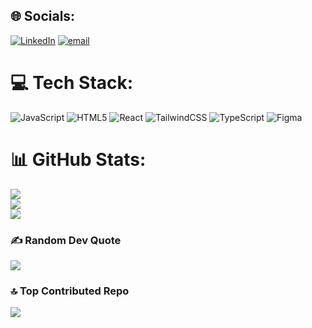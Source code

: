 
## 🌐 Socials:
[![LinkedIn](https://img.shields.io/badge/LinkedIn-%230077B5.svg?logo=linkedin&logoColor=white)](https://linkedin.com/in/samuel-bajracharya-126b77276) [![email](https://img.shields.io/badge/Email-D14836?logo=gmail&logoColor=white)](mailto:samuelbaj012@gmail.com) 

# 💻 Tech Stack:
![JavaScript](https://img.shields.io/badge/javascript-%23323330.svg?style=for-the-badge&logo=javascript&logoColor=%23F7DF1E) ![HTML5](https://img.shields.io/badge/html5-%23E34F26.svg?style=for-the-badge&logo=html5&logoColor=white) ![React](https://img.shields.io/badge/react-%2320232a.svg?style=for-the-badge&logo=react&logoColor=%2361DAFB) ![TailwindCSS](https://img.shields.io/badge/tailwindcss-%2338B2AC.svg?style=for-the-badge&logo=tailwind-css&logoColor=white) ![TypeScript](https://img.shields.io/badge/typescript-%23007ACC.svg?style=for-the-badge&logo=typescript&logoColor=white) ![Figma](https://img.shields.io/badge/figma-%23F24E1E.svg?style=for-the-badge&logo=figma&logoColor=white)
# 📊 GitHub Stats:
![](https://github-readme-stats.vercel.app/api?username=SamuelBajracharya&theme=dark&hide_border=false&include_all_commits=true&count_private=true)<br/>
![](https://nirzak-streak-stats.vercel.app/?user=SamuelBajracharya&theme=dark&hide_border=false)<br/>
![](https://github-readme-stats.vercel.app/api/top-langs/?username=SamuelBajracharya&theme=dark&hide_border=false&include_all_commits=true&count_private=true&layout=compact)

### ✍️ Random Dev Quote
![](https://quotes-github-readme.vercel.app/api?type=horizontal&theme=dark)

### 🔝 Top Contributed Repo
![](https://github-contributor-stats.vercel.app/api?username=SamuelBajracharya&limit=5&theme=dark&combine_all_yearly_contributions=true)

<!-- Proudly created with GPRM ( https://gprm.itsvg.in ) -->
